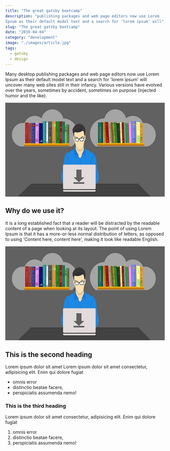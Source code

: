 ```yaml
---
title: "The great gatsby bootcamp"
description: "publishing packages and web page editors now use Lorem
Ipsum as their default model text and a search for 'lorem ipsum' will"
slug: "The great gatsby bootcamp"
date: "2019-04-04"
category: "development"
image: "./images/article.jpg"
tags:
  - gatsby
  - design
---
```


Many desktop publishing packages and web page editors now use Lorem
Ipsum as their default model text and a search for 'lorem ipsum' will
uncover many web sites still in their infancy. Various versions have evolved
over the years, sometimes by accident, sometimes on purpose
(injected humor and the like).

![article](./images/article.jpg)

## Why do we use it?

It is a long established fact that a reader will be distracted by the readable
content of a page when looking at its layout. The point of using Lorem Ipsum
is that it has a more-or-less normal distribution of letters, as opposed to using
'Content here, content here', making it look like readable English.

![article](./images/article.jpg)

## This is the second heading

Lorem ipsum dolor sit amet Lorem ipsum dolor sit amet consectetur, adipisicing elit. Enim qui dolore fugiat

- omnis error
- distinctio beatae facere,
- perspiciatis assumenda nemo!

### This is the third heading

Lorem ipsum dolor sit amet consectetur, adipisicing elit. Enim qui dolore fugiat

1. omnis error
2. distinctio beatae facere,
3. perspiciatis assumenda nemo!
